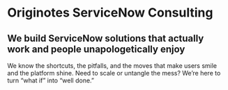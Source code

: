 # Originotes ServiceNow Consulting

## We build ServiceNow solutions that actually work and people unapologetically enjoy

We know the shortcuts, the pitfalls, and the moves that make users smile and the platform shine. Need to scale or untangle the mess? We’re here to turn “what if” into “well done.”
